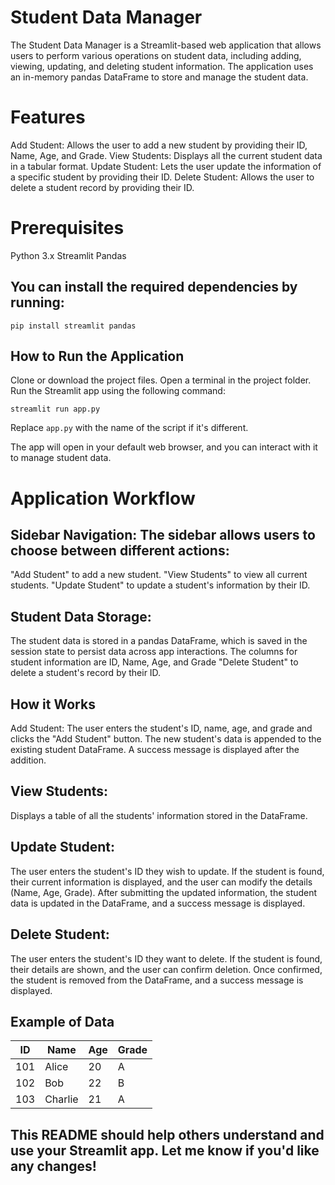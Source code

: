 # Student Data Manager

The Student Data Manager is a Streamlit-based web application that allows users to perform various operations on student data, including adding, viewing, updating, and deleting student information. The application uses an in-memory pandas DataFrame to store and manage the student data.

# Features

Add Student: Allows the user to add a new student by providing their ID, Name, Age, and Grade.
View Students: Displays all the current student data in a tabular format.
Update Student: Lets the user update the information of a specific student by providing their ID.
Delete Student: Allows the user to delete a student record by providing their ID.

# Prerequisites

Python 3.x
Streamlit
Pandas

## You can install the required dependencies by running:
```
pip install streamlit pandas
```
## How to Run the Application

Clone or download the project files.
Open a terminal in the project folder.
Run the Streamlit app using the following command:

```
streamlit run app.py
```

Replace ``app.py`` with the name of the script if it's different.

The app will open in your default web browser, and you can interact with it to manage student data.

# Application Workflow
## Sidebar Navigation: The sidebar allows users to choose between different actions:

"Add Student" to add a new student.
"View Students" to view all current students.
"Update Student" to update a student's information by their ID.

## Student Data Storage:

The student data is stored in a pandas DataFrame, which is saved in the session state to persist data across app interactions.
The columns for student information are ID, Name, Age, and Grade
"Delete Student" to delete a student's record by their ID.

##  How it Works

Add Student:
The user enters the student's ID, name, age, and grade and clicks the "Add Student" button.
The new student's data is appended to the existing student DataFrame.
A success message is displayed after the addition.

## View Students:
Displays a table of all the students' information stored in the DataFrame.

## Update Student:
The user enters the student's ID they wish to update.
If the student is found, their current information is displayed, and the user can modify the details (Name, Age, Grade).
After submitting the updated information, the student data is updated in the DataFrame, and a success message is displayed.

## Delete Student:
The user enters the student's ID they want to delete.
If the student is found, their details are shown, and the user can confirm deletion.
Once confirmed, the student is removed from the DataFrame, and a success message is displayed.

## Example of Data

| ID   | Name    | Age | Grade |
|------|---------|-----|-------|
| 101  | Alice   | 20  | A     |
| 102  | Bob     | 22  | B     |
| 103  | Charlie | 21  | A     |


## This README should help others understand and use your Streamlit app. Let me know if you'd like any changes!




